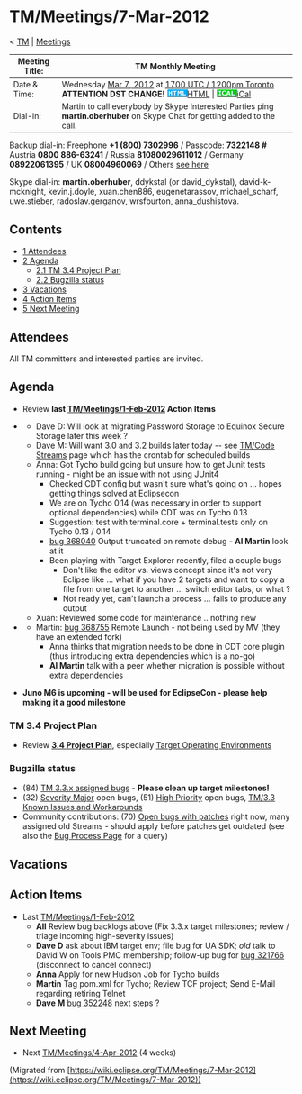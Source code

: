 

TM/Meetings/7-Mar-2012
======================

< [TM](./TM "TM")‎ | [Meetings](./TM/Meetings "TM/Meetings")

| Meeting Title: | **TM Monthly Meeting** |
| --- | --- |
| Date & Time: | Wednesday [Mar 7, 2012](./index.php?title=Mar_7,_2012&action=edit&redlink=1 "Mar 7, 2012 (page does not exist)") at [1700 UTC / 1200pm Toronto](http://www.timeanddate.com/worldclock/fixedtime.html?month=3&day=7&year=2012&hour=17&min=00&sec=0&p1=0) **ATTENTION DST CHANGE!**   ![Html.gif](./images/Html.gif)[HTML](http://www.google.com/calendar/embed?src=vn70im36r00qeusu8nme50cils@group.calendar.google.com&ctz=Canada/Toronto) \| ![Ical.gif](./images/Ical.gif)[iCal](http://www.google.com/calendar/ical/vn70im36r00qeusu8nme50cils@group.calendar.google.com/public/basic.ics) |
| Dial-in: | Martin to call everybody by Skype   Interested Parties ping **martin.oberhuber** on Skype Chat for getting added to the call. |

Backup dial-in: Freephone **+1 (800) 7302996** / Passcode: **7322148 #**  
Austria **0800 886-63241** / Russia **81080029611012** / Germany **08922061395** / UK **08004960069** / Others [see here](https://conf.cfer.com/?comp_id=18374&sp_id=154&ac=7322148&an=080088663241%20&login=true&startview=gos)

Skype dial-in: **martin.oberhuber**, ddykstal (or david\_dykstal), david-k-mcknight, kevin.j.doyle, xuan.chen886, eugenetarassov, michael\_scharf, uwe.stieber, radoslav.gerganov, wrsfburton, anna_dushistova.  

Contents
--------

*   [1 Attendees](#Attendees)
*   [2 Agenda](#Agenda)
    *   [2.1 TM 3.4 Project Plan](#TM-3.4-Project-Plan)
    *   [2.2 Bugzilla status](#Bugzilla-status)
*   [3 Vacations](#Vacations)
*   [4 Action Items](#Action-Items)
*   [5 Next Meeting](#Next-Meeting)

Attendees
---------

All TM committers and interested parties are invited.

  

Agenda
------

*   Review **last [TM/Meetings/1-Feb-2012](./TM/Meetings/1-Feb-2012 "TM/Meetings/1-Feb-2012") Action Items**

*   *   Dave D: Will look at migrating Password Storage to Equinox Secure Storage later this week ?
    *   Dave M: Will want 3.0 and 3.2 builds later today -- see [TM/Code Streams](./TM/Code_Streams "TM/Code Streams") page which has the crontab for scheduled builds
    *   Anna: Got Tycho build going but unsure how to get Junit tests running - might be an issue with not using JUnit4
        *   Checked CDT config but wasn't sure what's going on ... hopes getting things solved at Eclipsecon
        *   We are on Tycho 0.14 (was necessary in order to support optional dependencies) while CDT was on Tycho 0.13
        *   Suggestion: test with terminal.core + terminal.tests only on Tycho 0.13 / 0.14
        *   [bug 368040](https://bugs.eclipse.org/bugs/show_bug.cgi?id=368040) Output truncated on remote debug - **AI Martin** look at it
        *   Been playing with Target Explorer recently, filed a couple bugs
            *   Don't like the editor vs. views concept since it's not very Eclipse like ... what if you have 2 targets and want to copy a file from one target to another ... switch editor tabs, or what ?
            *   Not ready yet, can't launch a process ... fails to produce any output
    *   Xuan: Reviewed some code for maintenance .. nothing new

*   *   Martin: [bug 368755](https://bugs.eclipse.org/bugs/show_bug.cgi?id=368755) Remote Launch - not being used by MV (they have an extended fork)
        *   Anna thinks that migration needs to be done in CDT core plugin (thus introducing extra dependencies which is a no-go)
        *   **AI Martin** talk with a peer whether migration is possible without extra dependencies

*   **Juno M6 is upcoming - will be used for EclipseCon - please help making it a good milestone**

### TM 3.4 Project Plan

*   Review **[3.4 Project Plan](https://www.eclipse.org/projects/project-plan.php?planurl=https://www.eclipse.org/tm/development/tm_plan_3_4.xml)**, especially [Target Operating Environments](https://www.eclipse.org/projects/project-plan.php?planurl=https://www.eclipse.org/tm/development/tm_plan_3_4.xml#target_environments)

  

### Bugzilla status

*   (84) [TM 3.3.x assigned bugs](https://bugs.eclipse.org/bugs/buglist.cgi?field0-0-0=target_milestone;query_format=advanced;bug_status=UNCONFIRMED;bug_status=NEW;bug_status=ASSIGNED;bug_status=REOPENED;type0-0-0=substring;value0-0-0=3.3;product=Target%20Management) \- **Please clean up target milestones!**
*   (32) [Severity Major](https://bugs.eclipse.org/bugs/buglist.cgi?query_format=advanced&product=Target+Management&bug_status=UNCONFIRMED&bug_status=NEW&bug_status=ASSIGNED&bug_status=REOPENED&bug_severity=blocker&bug_severity=critical&bug_severity=major&cmdtype=doit) open bugs, (51) [High Priority](https://bugs.eclipse.org/bugs/buglist.cgi?query_format=advanced&product=Target+Management&bug_status=UNCONFIRMED&bug_status=NEW&bug_status=ASSIGNED&bug_status=REOPENED&cmdtype=doit&field0-0-0=priority&type0-0-0=regexp&value0-0-0=P%5B12%5D&field0-0-1=bug_severity&type0-0-1=regexp&value0-0-1=blocker%7Ccritical%7Cmajor) open bugs, [TM/3.3 Known Issues and Workarounds](./TM/3.3_Known_Issues_and_Workarounds "TM/3.3 Known Issues and Workarounds")
*   Community contributions: (70) [Open bugs with patches](https://bugs.eclipse.org/bugs/buglist.cgi?query_format=advanced&product=Target+Management&bug_status=UNCONFIRMED&bug_status=NEW&bug_status=ASSIGNED&bug_status=REOPENED&cmdtype=doit&field0-0-0=attachments.ispatch&type0-0-0=equals&value0-0-0=1) right now, many assigned old Streams - should apply before patches get outdated (see also the [Bug Process Page](https://www.eclipse.org/dsdp/tm/development/bug_process.php) for a query)

  

Vacations
---------

Action Items
------------

*   Last [TM/Meetings/1-Feb-2012](./TM/Meetings/1-Feb-2012 "TM/Meetings/1-Feb-2012")
    *   **All** Review bug backlogs above (Fix 3.3.x target milestones; review / triage incoming high-severity issues)
    *   **Dave D** ask about IBM target env; file bug for UA SDK; _old_ talk to David W on Tools PMC membership; follow-up bug for [bug 321766](https://bugs.eclipse.org/bugs/show_bug.cgi?id=321766) (disconnect to cancel connect)
    *   **Anna** Apply for new Hudson Job for Tycho builds
    *   **Martin** Tag pom.xml for Tycho; Review TCF project; Send E-Mail regarding retiring Telnet
    *   **Dave M** [bug 352248](https://bugs.eclipse.org/bugs/show_bug.cgi?id=352248) next steps ?

  

Next Meeting
------------

*   Next [TM/Meetings/4-Apr-2012](./TM/Meetings/4-Apr-2012 "TM/Meetings/4-Apr-2012") (4 weeks)


(Migrated from [https://wiki.eclipse.org/TM/Meetings/7-Mar-2012](https://wiki.eclipse.org/TM/Meetings/7-Mar-2012))
